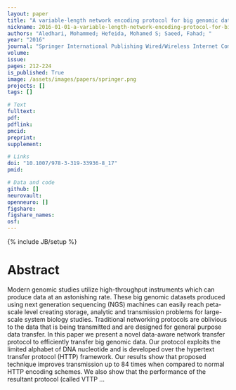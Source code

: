 ```yaml
---
layout: paper
title: "A variable-length network encoding protocol for big genomic data"
nickname: 2016-01-01-a-variable-length-network-encoding-protocol-for-big-genomic-data
authors: "Aledhari, Mohammed; Hefeida, Mohamed S; Saeed, Fahad; "
year: "2016"
journal: "Springer International Publishing Wired/Wireless Internet Communications: 14th IFIP WG 6.2 International Conference, WWIC 2016, Thessaloniki, Greece, May 25-27, 2016, Proceedings 14"
volume: 
issue:
pages: 212-224
is_published: True
image: /assets/images/papers/springer.png
projects: []
tags: []

# Text
fulltext:
pdf:
pdflink:
pmcid:
preprint: 
supplement:

# Links
doi: "10.1007/978-3-319-33936-8_17"
pmid:

# Data and code
github: []
neurovault:
openneuro: []
figshare:
figshare_names:
osf:
---
```

{% include JB/setup %}

# Abstract

Modern genomic studies utilize high-throughput instruments which can produce data at an astonishing rate. These big genomic datasets produced using next generation sequencing (NGS) machines can easily reach peta-scale level creating storage, analytic and transmission problems for large-scale system biology studies. Traditional networking protocols are oblivious to the data that is being transmitted and are designed for general purpose data transfer. In this paper we present a novel data-aware network transfer protocol to efficiently transfer big genomic data. Our protocol exploits the limited alphabet of DNA nucleotide and is developed over the hypertext transfer protocol (HTTP) framework. Our results show that proposed technique improves transmission up to 84 times when compared to normal HTTP encoding schemes. We also show that the performance of the resultant protocol (called VTTP …
